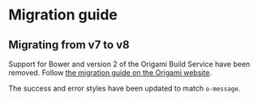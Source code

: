 # Migration guide

## Migrating from v7 to v8

Support for Bower and version 2 of the Origami Build Service have been removed.
Follow [the migration guide on the Origami website](https://origami.ft.com/docs/tutorials/bower-to-npm/).

The success and error styles have been updated to match `o-message`. 
